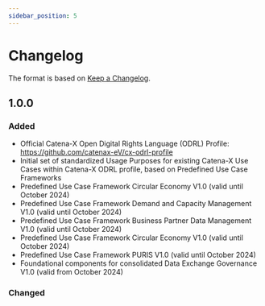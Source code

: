 ```yaml
---
sidebar_position: 5
---
```

# Changelog

The format is based on [Keep a Changelog](https://keepachangelog.com/en/1.0.0/).

## 1.0.0

### Added

- Official Catena-X Open Digital Rights Language (ODRL) Profile: https://github.com/catenax-eV/cx-odrl-profile
- Initial set of standardized Usage Purposes for existing Catena-X Use Cases within Catena-X ODRL profile, based on Predefined Use Case Frameworks
- Predefined Use Case Framework Circular Economy V1.0 (valid until October 2024)
- Predefined Use Case Framework Demand and Capacity Management V1.0 (valid until October 2024)
- Predefined Use Case Framework Business Partner Data Management V1.0 (valid until October 2024)
- Predefined Use Case Framework Circular Economy V1.0 (valid until October 2024)
- Predefined Use Case Framework PURIS V1.0 (valid until October 2024)
- Foundational components for consolidated Data Exchange Governance V1.0 (valid from October 2024)

### Changed
